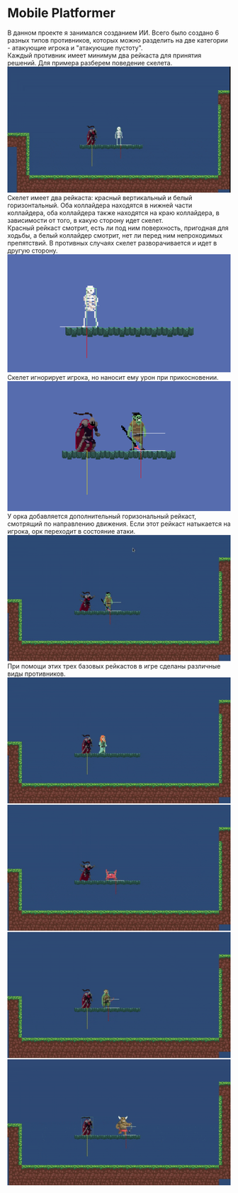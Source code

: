 # Mobile Platformer
В данном проекте я занимался созданием ИИ. Всего было создано 6 разных типов противников, которых можно разделить на две категории -
атакующие игрока и "атакующие пустоту".<br>
Каждый противник имеет минимум два рейкаста для принятия решений. Для примера разберем поведение скелета.
<br>
<img src="/Images/skeleton.gif"></img>
<br>
Скелет имеет два рейкаста: красный вертикальный и белый горизонтальный. Оба коллайдера находятся в нижней части коллайдера, оба коллайдера также находятся на краю коллайдера, в зависимости от того, в какую сторону идет скелет.
<br>
Красный рейкаст смотрит, есть ли под ним поверхность, пригодная для ходьбы, а белый коллайдер смотрит, нет ли перед ним непроходимых препятствий. В противных случаях скелет разворачивается и идет в другую сторону.
<br>
<img src="/Images/skeleton.png"></img>
<br>
Скелет игнорирует игрока, но наносит ему урон при прикосновении.
<br>
<img src="/Images/orc.png"></img>
<br>
У орка добавляется дополнительный горизональный рейкаст, смотрящий по направлению движения. Если этот рейкаст натыкается на игрока, орк переходит в состояние атаки.
<br>
<img src="/Images/orc.gif"></img>
<br>
При помощи этих трех базовых рейкастов в игре сделаны различные виды противников.
<br>
<img src="/Images/stationary.gif"></img>
<br>
<img src="/Images/crab.gif"></img>
<br>
<img src="/Images/ranged.gif"></img>
<br>
<img src="/Images/charge.gif"></img>
<br>
